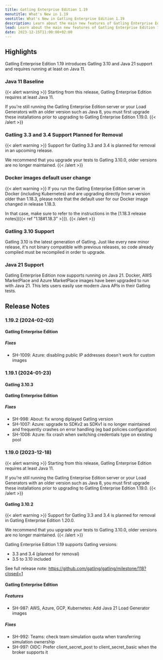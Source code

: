 ```yaml
---
title: Gatling Enterprise Edition 1.19
menutitle: What's New in 1.19
seotitle: What's New in Gatling Enterprise Edition 1.19
description: Learn about the main new features of Gatling Enterprise Edition 1.19
lead: Learn about the main new features of Gatling Enterprise Edition 1.19
date: 2023-12-15T11:00:00+02:00
---
```


## Highlights

Gatling Enterprise Edition 1.19 introduces Gatling 3.10 and Java 21 support and requires running at least on Java 11.

### Java 11 Baseline

{{< alert warning >}}
Starting from this release, Gatling Enterprise Edition requires at least Java 11.

If you're still running the Gatling Enterprise Edition server or your Load Generators with an older version such as Java 8,
you must first upgrade these installations prior to upgrading to Gatling Enterprise Edition 1.19.0.
{{< /alert >}}

### Gatling 3.3 and 3.4 Support Planned for Removal

{{< alert warning >}}
Support for Gatling 3.3 and 3.4 is planned for removal in an upcoming release.

We recommend that you upgrade your tests to Gatling 3.10.0, older versions are no longer maintained.
{{< /alert >}}

### Docker images default user change

{{< alert warning >}}
If you run the Gatling Enterprise Edition server in Docker (including Kubernetes) and are upgrading directly from a version older than 1.18.3, please note that the default user for our Docker image changed in release 1.18.3.

In that case, make sure to refer to the instructions in the [1.18.3 release notes]({{< ref "1.18#1.18.3" >}}).
{{< /alert >}}

### Gatling 3.10 Support

Gatling 3.10 is the latest generation of Gatling.
Just like every new minor release, it's not binary compatible with previous releases, so code already compiled must be recompiled in order to upgrade.

### Java 21 Support

Gatling Enterprise Edition now supports running on Java 21.
Docker, AWS MarketPlace and Azure MarketPlace images have been upgraded to run with Java 21.
This lets users easily use modern Java APIs in their Gatling tests.

## Release Notes

### 1.19.2 (2024-02-02)

#### Gatling Enterprise Edition

##### Fixes

* SH-1009: Azure: disabling public IP addresses doesn't work for custom images

### 1.19.1 (2024-01-23)

#### Gatling 3.10.3

#### Gatling Enterprise Edition

##### Fixes

* SH-998: About: fix wrong diplayed Gatling version
* SH-1007: Azure: upgrade to SDKv2 as SDKv1 is no longer maintained and frequently crashes on error handling (eg bad policies configuration)
* SH-1008: Azure: fix crash when switching credentials type on existing pool

### 1.19.0 (2023-12-18)

{{< alert warning >}}
Starting from this release, Gatling Enterprise Edition requires at least Java 11.

If you're still running the Gatling Enterprise Edition server or your Load Generators with an older version such as Java 8,
you must first upgrade these installations prior to upgrading to Gatling Enterprise Edition 1.19.0.
{{< /alert >}}

#### Gatling 3.10.2

{{< alert warning >}}
Support for Gatling 3.3 and 3.4 is planned for removal in Gatling Enterprise Edition 1.20.0.

We recommend that you upgrade your tests to Gatling 3.10.0, older versions are no longer maintained.
{{< /alert >}}

Gatling Enterprise Edition 1.19 supports Gatling versions:
* 3.3 and 3.4 (planned for removal)
* 3.5 to 3.10 included

See full release note: https://github.com/gatling/gatling/milestone/118?closed=1

#### Gatling Enterprise Edition

##### Features

* SH-987: AWS, Azure, GCP, Kubernetes: Add Java 21 Load Generator images

##### Fixes

* SH-992: Teams: check team simulation quota when transferring simulation ownership
* SH-997: OIDC: Prefer client_secret_post to client_secret_basic when the broker supports it
